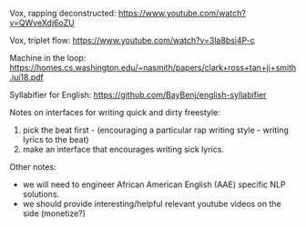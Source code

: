 Vox, rapping deconstructed:
https://www.youtube.com/watch?v=QWveXdj6oZU 

Vox, triplet flow:
https://www.youtube.com/watch?v=3la8bsi4P-c

Machine in the loop:
https://homes.cs.washington.edu/~nasmith/papers/clark+ross+tan+ji+smith.iui18.pdf

Syllabifier for English:
https://github.com/BayBenj/english-syllabifier

Notes on interfaces for writing quick and dirty freestyle:
1. pick the beat first - (encouraging a particular rap writing style - writing lyrics to the beat)
2. make an interface that encourages writing sick lyrics.

Other notes:
- we will need to engineer African American English (AAE) specific NLP solutions.
- we should provide interesting/helpful relevant youtube videos on the side (monetize?)
